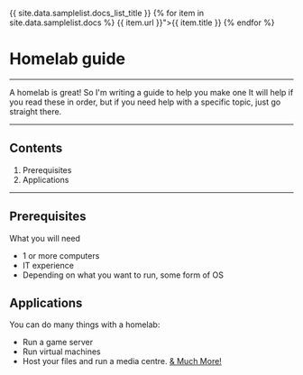 {{ site.data.samplelist.docs_list_title }}
   {% for item in site.data.samplelist.docs %}
      {{ item.url }}">{{ item.title }}
   {% endfor %}

# Homelab guide
---

A homelab is great! So I'm writing a guide to help you make one
It will help if you read these in order, but if you need help with a specific topic, just go straight there.

---

## Contents
1. Prerequisites
2. Applications
---

## Prerequisites

What you will need
- 1 or more computers
- IT experience
- Depending on what you want to run, some form of OS

## Applications
You can do many things with a homelab:
- Run a game server
- Run virtual machines
- Host your files and run a media centre.
[& Much More!](https://github.com/awesome-selfhosted/awesome-selfhosted)
